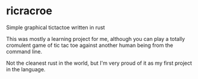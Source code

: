# ricracroe
Simple graphical tictactoe written in rust

This was mostly a learning project for me, although you can play a totally cromulent game of tic tac toe against another human being from the command line.

Not the cleanest rust in the world, but I'm very proud of it as my first project in the language.
